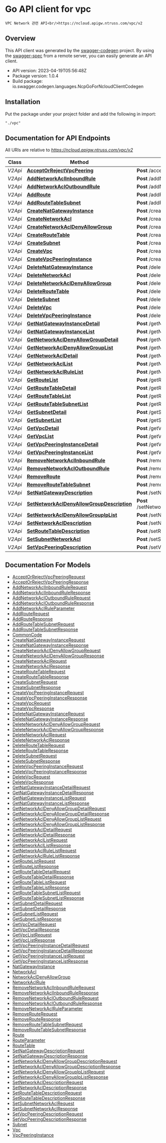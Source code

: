 # Go API client for vpc

    VPC Network 관련 API<br/>https://ncloud.apigw.ntruss.com/vpc/v2

## Overview
This API client was generated by the [swagger-codegen](https://github.com/swagger-api/swagger-codegen) project.  By using the [swagger-spec](https://github.com/swagger-api/swagger-spec) from a remote server, you can easily generate an API client.

- API version: 2023-04-19T05:56:48Z
- Package version: 1.0.4
- Build package: io.swagger.codegen.languages.NcpGoForNcloudClientCodegen

## Installation
Put the package under your project folder and add the following in import:
```
"./vpc"
```

## Documentation for API Endpoints

All URIs are relative to *https://ncloud.apigw.ntruss.com/vpc/v2*

Class | Method | HTTP request | Description
------------ | ------------- | ------------- | -------------
*V2Api* | [**AcceptOrRejectVpcPeering**](docs/V2Api.md#acceptorrejectvpcpeering) | **Post** /acceptOrRejectVpcPeering | 
*V2Api* | [**AddNetworkAclInboundRule**](docs/V2Api.md#addnetworkaclinboundrule) | **Post** /addNetworkAclInboundRule | 
*V2Api* | [**AddNetworkAclOutboundRule**](docs/V2Api.md#addnetworkacloutboundrule) | **Post** /addNetworkAclOutboundRule | 
*V2Api* | [**AddRoute**](docs/V2Api.md#addroute) | **Post** /addRoute | 
*V2Api* | [**AddRouteTableSubnet**](docs/V2Api.md#addroutetablesubnet) | **Post** /addRouteTableSubnet | 
*V2Api* | [**CreateNatGatewayInstance**](docs/V2Api.md#createnatgatewayinstance) | **Post** /createNatGatewayInstance | 
*V2Api* | [**CreateNetworkAcl**](docs/V2Api.md#createnetworkacl) | **Post** /createNetworkAcl | 
*V2Api* | [**CreateNetworkAclDenyAllowGroup**](docs/V2Api.md#createnetworkacldenyallowgroup) | **Post** /createNetworkAclDenyAllowGroup | 
*V2Api* | [**CreateRouteTable**](docs/V2Api.md#createroutetable) | **Post** /createRouteTable | 
*V2Api* | [**CreateSubnet**](docs/V2Api.md#createsubnet) | **Post** /createSubnet | 
*V2Api* | [**CreateVpc**](docs/V2Api.md#createvpc) | **Post** /createVpc | 
*V2Api* | [**CreateVpcPeeringInstance**](docs/V2Api.md#createvpcpeeringinstance) | **Post** /createVpcPeeringInstance | 
*V2Api* | [**DeleteNatGatewayInstance**](docs/V2Api.md#deletenatgatewayinstance) | **Post** /deleteNatGatewayInstance | 
*V2Api* | [**DeleteNetworkAcl**](docs/V2Api.md#deletenetworkacl) | **Post** /deleteNetworkAcl | 
*V2Api* | [**DeleteNetworkAclDenyAllowGroup**](docs/V2Api.md#deletenetworkacldenyallowgroup) | **Post** /deleteNetworkAclDenyAllowGroup | 
*V2Api* | [**DeleteRouteTable**](docs/V2Api.md#deleteroutetable) | **Post** /deleteRouteTable | 
*V2Api* | [**DeleteSubnet**](docs/V2Api.md#deletesubnet) | **Post** /deleteSubnet | 
*V2Api* | [**DeleteVpc**](docs/V2Api.md#deletevpc) | **Post** /deleteVpc | 
*V2Api* | [**DeleteVpcPeeringInstance**](docs/V2Api.md#deletevpcpeeringinstance) | **Post** /deleteVpcPeeringInstance | 
*V2Api* | [**GetNatGatewayInstanceDetail**](docs/V2Api.md#getnatgatewayinstancedetail) | **Post** /getNatGatewayInstanceDetail | 
*V2Api* | [**GetNatGatewayInstanceList**](docs/V2Api.md#getnatgatewayinstancelist) | **Post** /getNatGatewayInstanceList | 
*V2Api* | [**GetNetworkAclDenyAllowGroupDetail**](docs/V2Api.md#getnetworkacldenyallowgroupdetail) | **Post** /getNetworkAclDenyAllowGroupDetail | 
*V2Api* | [**GetNetworkAclDenyAllowGroupList**](docs/V2Api.md#getnetworkacldenyallowgrouplist) | **Post** /getNetworkAclDenyAllowGroupList | 
*V2Api* | [**GetNetworkAclDetail**](docs/V2Api.md#getnetworkacldetail) | **Post** /getNetworkAclDetail | 
*V2Api* | [**GetNetworkAclList**](docs/V2Api.md#getnetworkacllist) | **Post** /getNetworkAclList | 
*V2Api* | [**GetNetworkAclRuleList**](docs/V2Api.md#getnetworkaclrulelist) | **Post** /getNetworkAclRuleList | 
*V2Api* | [**GetRouteList**](docs/V2Api.md#getroutelist) | **Post** /getRouteList | 
*V2Api* | [**GetRouteTableDetail**](docs/V2Api.md#getroutetabledetail) | **Post** /getRouteTableDetail | 
*V2Api* | [**GetRouteTableList**](docs/V2Api.md#getroutetablelist) | **Post** /getRouteTableList | 
*V2Api* | [**GetRouteTableSubnetList**](docs/V2Api.md#getroutetablesubnetlist) | **Post** /getRouteTableSubnetList | 
*V2Api* | [**GetSubnetDetail**](docs/V2Api.md#getsubnetdetail) | **Post** /getSubnetDetail | 
*V2Api* | [**GetSubnetList**](docs/V2Api.md#getsubnetlist) | **Post** /getSubnetList | 
*V2Api* | [**GetVpcDetail**](docs/V2Api.md#getvpcdetail) | **Post** /getVpcDetail | 
*V2Api* | [**GetVpcList**](docs/V2Api.md#getvpclist) | **Post** /getVpcList | 
*V2Api* | [**GetVpcPeeringInstanceDetail**](docs/V2Api.md#getvpcpeeringinstancedetail) | **Post** /getVpcPeeringInstanceDetail | 
*V2Api* | [**GetVpcPeeringInstanceList**](docs/V2Api.md#getvpcpeeringinstancelist) | **Post** /getVpcPeeringInstanceList | 
*V2Api* | [**RemoveNetworkAclInboundRule**](docs/V2Api.md#removenetworkaclinboundrule) | **Post** /removeNetworkAclInboundRule | 
*V2Api* | [**RemoveNetworkAclOutboundRule**](docs/V2Api.md#removenetworkacloutboundrule) | **Post** /removeNetworkAclOutboundRule | 
*V2Api* | [**RemoveRoute**](docs/V2Api.md#removeroute) | **Post** /removeRoute | 
*V2Api* | [**RemoveRouteTableSubnet**](docs/V2Api.md#removeroutetablesubnet) | **Post** /removeRouteTableSubnet | 
*V2Api* | [**SetNatGatewayDescription**](docs/V2Api.md#setnatgatewaydescription) | **Post** /setNatGatewayDescription | 
*V2Api* | [**SetNetworkAclDenyAllowGroupDescription**](docs/V2Api.md#setnetworkacldenyallowgroupdescription) | **Post** /setNetworkAclDenyAllowGroupDescription | 
*V2Api* | [**SetNetworkAclDenyAllowGroupIpList**](docs/V2Api.md#setnetworkacldenyallowgroupiplist) | **Post** /setNetworkAclDenyAllowGroupIpList | 
*V2Api* | [**SetNetworkAclDescription**](docs/V2Api.md#setnetworkacldescription) | **Post** /setNetworkAclDescription | 
*V2Api* | [**SetRouteTableDescription**](docs/V2Api.md#setroutetabledescription) | **Post** /setRouteTableDescription | 
*V2Api* | [**SetSubnetNetworkAcl**](docs/V2Api.md#setsubnetnetworkacl) | **Post** /setSubnetNetworkAcl | 
*V2Api* | [**SetVpcPeeringDescription**](docs/V2Api.md#setvpcpeeringdescription) | **Post** /setVpcPeeringDescription | 


## Documentation For Models

 - [AcceptOrRejectVpcPeeringRequest](docs/AcceptOrRejectVpcPeeringRequest.md)
 - [AcceptOrRejectVpcPeeringResponse](docs/AcceptOrRejectVpcPeeringResponse.md)
 - [AddNetworkAclInboundRuleRequest](docs/AddNetworkAclInboundRuleRequest.md)
 - [AddNetworkAclInboundRuleResponse](docs/AddNetworkAclInboundRuleResponse.md)
 - [AddNetworkAclOutboundRuleRequest](docs/AddNetworkAclOutboundRuleRequest.md)
 - [AddNetworkAclOutboundRuleResponse](docs/AddNetworkAclOutboundRuleResponse.md)
 - [AddNetworkAclRuleParameter](docs/AddNetworkAclRuleParameter.md)
 - [AddRouteRequest](docs/AddRouteRequest.md)
 - [AddRouteResponse](docs/AddRouteResponse.md)
 - [AddRouteTableSubnetRequest](docs/AddRouteTableSubnetRequest.md)
 - [AddRouteTableSubnetResponse](docs/AddRouteTableSubnetResponse.md)
 - [CommonCode](docs/CommonCode.md)
 - [CreateNatGatewayInstanceRequest](docs/CreateNatGatewayInstanceRequest.md)
 - [CreateNatGatewayInstanceResponse](docs/CreateNatGatewayInstanceResponse.md)
 - [CreateNetworkAclDenyAllowGroupRequest](docs/CreateNetworkAclDenyAllowGroupRequest.md)
 - [CreateNetworkAclDenyAllowGroupResponse](docs/CreateNetworkAclDenyAllowGroupResponse.md)
 - [CreateNetworkAclRequest](docs/CreateNetworkAclRequest.md)
 - [CreateNetworkAclResponse](docs/CreateNetworkAclResponse.md)
 - [CreateRouteTableRequest](docs/CreateRouteTableRequest.md)
 - [CreateRouteTableResponse](docs/CreateRouteTableResponse.md)
 - [CreateSubnetRequest](docs/CreateSubnetRequest.md)
 - [CreateSubnetResponse](docs/CreateSubnetResponse.md)
 - [CreateVpcPeeringInstanceRequest](docs/CreateVpcPeeringInstanceRequest.md)
 - [CreateVpcPeeringInstanceResponse](docs/CreateVpcPeeringInstanceResponse.md)
 - [CreateVpcRequest](docs/CreateVpcRequest.md)
 - [CreateVpcResponse](docs/CreateVpcResponse.md)
 - [DeleteNatGatewayInstanceRequest](docs/DeleteNatGatewayInstanceRequest.md)
 - [DeleteNatGatewayInstanceResponse](docs/DeleteNatGatewayInstanceResponse.md)
 - [DeleteNetworkAclDenyAllowGroupRequest](docs/DeleteNetworkAclDenyAllowGroupRequest.md)
 - [DeleteNetworkAclDenyAllowGroupResponse](docs/DeleteNetworkAclDenyAllowGroupResponse.md)
 - [DeleteNetworkAclRequest](docs/DeleteNetworkAclRequest.md)
 - [DeleteNetworkAclResponse](docs/DeleteNetworkAclResponse.md)
 - [DeleteRouteTableRequest](docs/DeleteRouteTableRequest.md)
 - [DeleteRouteTableResponse](docs/DeleteRouteTableResponse.md)
 - [DeleteSubnetRequest](docs/DeleteSubnetRequest.md)
 - [DeleteSubnetResponse](docs/DeleteSubnetResponse.md)
 - [DeleteVpcPeeringInstanceRequest](docs/DeleteVpcPeeringInstanceRequest.md)
 - [DeleteVpcPeeringInstanceResponse](docs/DeleteVpcPeeringInstanceResponse.md)
 - [DeleteVpcRequest](docs/DeleteVpcRequest.md)
 - [DeleteVpcResponse](docs/DeleteVpcResponse.md)
 - [GetNatGatewayInstanceDetailRequest](docs/GetNatGatewayInstanceDetailRequest.md)
 - [GetNatGatewayInstanceDetailResponse](docs/GetNatGatewayInstanceDetailResponse.md)
 - [GetNatGatewayInstanceListRequest](docs/GetNatGatewayInstanceListRequest.md)
 - [GetNatGatewayInstanceListResponse](docs/GetNatGatewayInstanceListResponse.md)
 - [GetNetworkAclDenyAllowGroupDetailRequest](docs/GetNetworkAclDenyAllowGroupDetailRequest.md)
 - [GetNetworkAclDenyAllowGroupDetailResponse](docs/GetNetworkAclDenyAllowGroupDetailResponse.md)
 - [GetNetworkAclDenyAllowGroupListRequest](docs/GetNetworkAclDenyAllowGroupListRequest.md)
 - [GetNetworkAclDenyAllowGroupListResponse](docs/GetNetworkAclDenyAllowGroupListResponse.md)
 - [GetNetworkAclDetailRequest](docs/GetNetworkAclDetailRequest.md)
 - [GetNetworkAclDetailResponse](docs/GetNetworkAclDetailResponse.md)
 - [GetNetworkAclListRequest](docs/GetNetworkAclListRequest.md)
 - [GetNetworkAclListResponse](docs/GetNetworkAclListResponse.md)
 - [GetNetworkAclRuleListRequest](docs/GetNetworkAclRuleListRequest.md)
 - [GetNetworkAclRuleListResponse](docs/GetNetworkAclRuleListResponse.md)
 - [GetRouteListRequest](docs/GetRouteListRequest.md)
 - [GetRouteListResponse](docs/GetRouteListResponse.md)
 - [GetRouteTableDetailRequest](docs/GetRouteTableDetailRequest.md)
 - [GetRouteTableDetailResponse](docs/GetRouteTableDetailResponse.md)
 - [GetRouteTableListRequest](docs/GetRouteTableListRequest.md)
 - [GetRouteTableListResponse](docs/GetRouteTableListResponse.md)
 - [GetRouteTableSubnetListRequest](docs/GetRouteTableSubnetListRequest.md)
 - [GetRouteTableSubnetListResponse](docs/GetRouteTableSubnetListResponse.md)
 - [GetSubnetDetailRequest](docs/GetSubnetDetailRequest.md)
 - [GetSubnetDetailResponse](docs/GetSubnetDetailResponse.md)
 - [GetSubnetListRequest](docs/GetSubnetListRequest.md)
 - [GetSubnetListResponse](docs/GetSubnetListResponse.md)
 - [GetVpcDetailRequest](docs/GetVpcDetailRequest.md)
 - [GetVpcDetailResponse](docs/GetVpcDetailResponse.md)
 - [GetVpcListRequest](docs/GetVpcListRequest.md)
 - [GetVpcListResponse](docs/GetVpcListResponse.md)
 - [GetVpcPeeringInstanceDetailRequest](docs/GetVpcPeeringInstanceDetailRequest.md)
 - [GetVpcPeeringInstanceDetailResponse](docs/GetVpcPeeringInstanceDetailResponse.md)
 - [GetVpcPeeringInstanceListRequest](docs/GetVpcPeeringInstanceListRequest.md)
 - [GetVpcPeeringInstanceListResponse](docs/GetVpcPeeringInstanceListResponse.md)
 - [NatGatewayInstance](docs/NatGatewayInstance.md)
 - [NetworkAcl](docs/NetworkAcl.md)
 - [NetworkAclDenyAllowGroup](docs/NetworkAclDenyAllowGroup.md)
 - [NetworkAclRule](docs/NetworkAclRule.md)
 - [RemoveNetworkAclInboundRuleRequest](docs/RemoveNetworkAclInboundRuleRequest.md)
 - [RemoveNetworkAclInboundRuleResponse](docs/RemoveNetworkAclInboundRuleResponse.md)
 - [RemoveNetworkAclOutboundRuleRequest](docs/RemoveNetworkAclOutboundRuleRequest.md)
 - [RemoveNetworkAclOutboundRuleResponse](docs/RemoveNetworkAclOutboundRuleResponse.md)
 - [RemoveNetworkAclRuleParameter](docs/RemoveNetworkAclRuleParameter.md)
 - [RemoveRouteRequest](docs/RemoveRouteRequest.md)
 - [RemoveRouteResponse](docs/RemoveRouteResponse.md)
 - [RemoveRouteTableSubnetRequest](docs/RemoveRouteTableSubnetRequest.md)
 - [RemoveRouteTableSubnetResponse](docs/RemoveRouteTableSubnetResponse.md)
 - [Route](docs/Route.md)
 - [RouteParameter](docs/RouteParameter.md)
 - [RouteTable](docs/RouteTable.md)
 - [SetNatGatewayDescriptionRequest](docs/SetNatGatewayDescriptionRequest.md)
 - [SetNatGatewayDescriptionResponse](docs/SetNatGatewayDescriptionResponse.md)
 - [SetNetworkAclDenyAllowGroupDescriptionRequest](docs/SetNetworkAclDenyAllowGroupDescriptionRequest.md)
 - [SetNetworkAclDenyAllowGroupDescriptionResponse](docs/SetNetworkAclDenyAllowGroupDescriptionResponse.md)
 - [SetNetworkAclDenyAllowGroupIpListRequest](docs/SetNetworkAclDenyAllowGroupIpListRequest.md)
 - [SetNetworkAclDenyAllowGroupIpListResponse](docs/SetNetworkAclDenyAllowGroupIpListResponse.md)
 - [SetNetworkAclDescriptionRequest](docs/SetNetworkAclDescriptionRequest.md)
 - [SetNetworkAclDescriptionResponse](docs/SetNetworkAclDescriptionResponse.md)
 - [SetRouteTableDescriptionRequest](docs/SetRouteTableDescriptionRequest.md)
 - [SetRouteTableDescriptionResponse](docs/SetRouteTableDescriptionResponse.md)
 - [SetSubnetNetworkAclRequest](docs/SetSubnetNetworkAclRequest.md)
 - [SetSubnetNetworkAclResponse](docs/SetSubnetNetworkAclResponse.md)
 - [SetVpcPeeringDescriptionRequest](docs/SetVpcPeeringDescriptionRequest.md)
 - [SetVpcPeeringDescriptionResponse](docs/SetVpcPeeringDescriptionResponse.md)
 - [Subnet](docs/Subnet.md)
 - [Vpc](docs/Vpc.md)
 - [VpcPeeringInstance](docs/VpcPeeringInstance.md)

